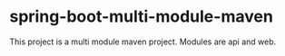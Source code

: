 # spring-boot-multi-module-maven
This project is a multi module maven project. Modules are api and web.

